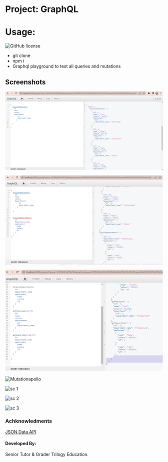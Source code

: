 
# Project: GraphQL
# Usage:
![GitHub license](https://img.shields.io/badge/license-MIT-red.svg)


* git clone 
* npm i
* Graphql playground to test all queries and mutations

## Screenshots

![Screen1](./Screenshots/Capture1.PNG)

![Screen2](./Screenshots/Capture2.PNG)

![Screen1](./Screenshots/Capture3.PNG)

![Mutationapollo](./Screenshots/mutationapollo.PNG)


![sc 1  ](./Screenshot/screehsot1.PNG)

![sc 2  ](./Screenshot/screehsot2.PNG)

![sc 3  ](./Screenshot/screehsot3.PNG)






### Achknowledments
[JSON Data API](https://www.onlinedatagenerator.com/)

#### Developed By:

Senior Tutor & Grader
Trilogy Education.

